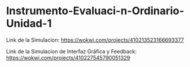 # Instrumento-Evaluaci-n-Ordinario-Unidad-1

Link de la Simulacion:
https://wokwi.com/projects/410213523166693377


Link de la Simulacion de Interfaz Gráfica y Feedback:
https://wokwi.com/projects/410227545790051329


